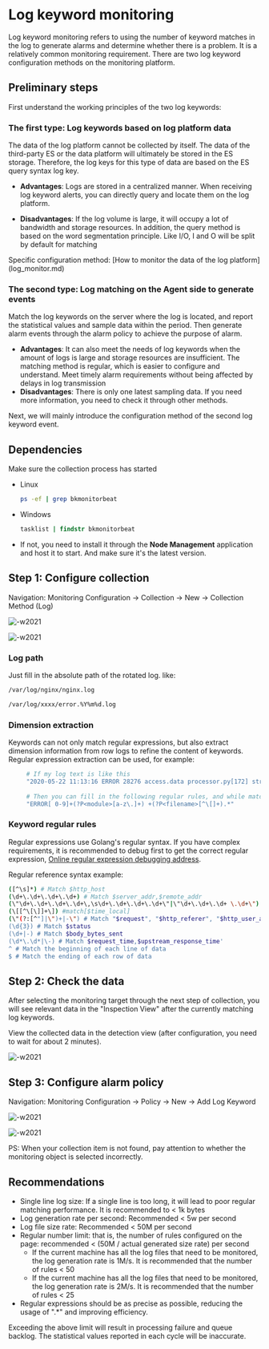 # Log keyword monitoring

Log keyword monitoring refers to using the number of keyword matches in the log to generate alarms and determine whether there is a problem. It is a relatively common monitoring requirement. There are two log keyword configuration methods on the monitoring platform.

## Preliminary steps

First understand the working principles of the two log keywords:

### The first type: Log keywords based on log platform data

The data of the log platform cannot be collected by itself. The data of the third-party ES or the data platform will ultimately be stored in the ES storage. Therefore, the log keys for this type of data are based on the ES query syntax log key.

* **Advantages**: Logs are stored in a centralized manner. When receiving log keyword alerts, you can directly query and locate them on the log platform.

* **Disadvantages**: If the log volume is large, it will occupy a lot of bandwidth and storage resources. In addition, the query method is based on the word segmentation principle. Like I/O, I and O will be split by default for matching

Specific configuration method: [How to monitor the data of the log platform] (log_monitor.md)

### The second type: Log matching on the Agent side to generate events

Match the log keywords on the server where the log is located, and report the statistical values and sample data within the period. Then generate alarm events through the alarm policy to achieve the purpose of alarm.

* **Advantages**: It can also meet the needs of log keywords when the amount of logs is large and storage resources are insufficient. The matching method is regular, which is easier to configure and understand. Meet timely alarm requirements without being affected by delays in log transmission
* **Disadvantages**: There is only one latest sampling data. If you need more information, you need to check it through other methods.

Next, we will mainly introduce the configuration method of the second log keyword event.

## Dependencies

  Make sure the collection process has started

- Linux

     ```bash
     ps -ef | grep bkmonitorbeat
     ```

- Windows

     ```bat
     tasklist | findstr bkmonitorbeat
     ```
    
- If not, you need to install it through the **Node Management** application and host it to start. And make sure it's the latest version.

## Step 1: Configure collection

Navigation: Monitoring Configuration → Collection → New → Collection Method (Log)

![-w2021](media/15909118691554.jpg)

![-w2021](media/15909118752709.jpg)

### Log path

Just fill in the absolute path of the rotated log. like:

```bash
/var/log/nginx/nginx.log
```

```bash
/var/log/xxxx/error.%Y%m%d.log
```

### Dimension extraction

Keywords can not only match regular expressions, but also extract dimension information from row logs to refine the content of keywords. Regular expression extraction can be used, for example:

```bash
     # If my log text is like this
     "2020-05-22 11:13:16 ERROR 28276 access.data processor.py[172] strategy(503),item(504) query records error, System Request 'metadata_v3' error"
        
     # Then you can fill in the following regular rules, and while matching ERROR, extract my code module and file name information.
     "ERROR[ 0-9]+(?P<module>[a-z\.]+) +(?P<filename>[^\[]+).*"
```

### Keyword regular rules

Regular expressions use Golang's regular syntax. If you have complex requirements, it is recommended to debug first to get the correct regular expression, [Online regular expression debugging address](https://www.debuggex.com/).

Regular reference syntax example:

```bash
([^\s]*) # Match $http_host
(\d+\.\d+\.\d+\.\d+) # Match $server_addr,$remote_addr
(\"\d+\.\d+\.\d+\.\d+\,\s\d+\.\d+\.\d+\.\d+\"|\"\d+\.\d+\.\d+ \.\d+\") #match "$http_x_forwarded_for"
(\[[^\[\]]+\]) #match[$time_local]
(\"(?:[^"]|\")+|-\") # Match "$request", "$http_referer", "$http_user_agent"
(\d{3}) # Match $status
(\d+|-) # Match $body_bytes_sent
(\d*\.\d*|\-) # Match $request_time,$upstream_response_time'
^ # Match the beginning of each line of data
$ # Match the ending of each row of data
```

## Step 2: Check the data

After selecting the monitoring target through the next step of collection, you will see relevant data in the "Inspection View" after the currently matching log keywords.

View the collected data in the detection view (after configuration, you need to wait for about 2 minutes).

![-w2021](media/15909127206617.jpg)

## Step 3: Configure alarm policy

Navigation: Monitoring Configuration → Policy → New → Add Log Keyword

![-w2021](media/15909129966137.jpg)

![-w2021](media/15909131308756.jpg)

PS: When your collection item is not found, pay attention to whether the monitoring object is selected incorrectly.

## Recommendations

- Single line log size: If a single line is too long, it will lead to poor regular matching performance. It is recommended to < 1k bytes
- Log generation rate per second: Recommended < 5w per second
- Log file size rate: Recommended < 50M per second
- Regular number limit: that is, the number of rules configured on the page: recommended < (50M / actual generated size rate) per second
     - If the current machine has all the log files that need to be monitored, the log generation rate is 1M/s. It is recommended that the number of rules < 50
     - If the current machine has all the log files that need to be monitored, the log generation rate is 2M/s. It is recommended that the number of rules < 25
- Regular expressions should be as precise as possible, reducing the usage of ".*" and improving efficiency.

Exceeding the above limit will result in processing failure and queue backlog. The statistical values reported in each cycle will be inaccurate.